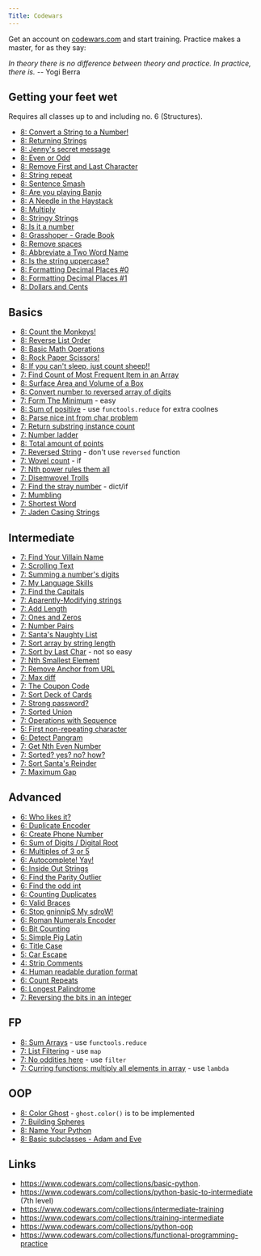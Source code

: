 ```yaml
---
Title: Codewars
---
```


Get an account on [codewars.com](https://www.codewars.com) and start training. Practice makes a master, for as they say:

_In theory there is no difference between theory and practice. In practice, there is._ -- Yogi Berra

## Getting your feet wet
Requires all classes up to and including no. 6 (Structures). 

* [8: Convert a String to a Number!](https://www.codewars.com/kata/544675c6f971f7399a000e79)
* [8: Returning Strings](https://www.codewars.com/kata/55a70521798b14d4750000a4)
* [8: Jenny's secret message](https://www.codewars.com/kata/55225023e1be1ec8bc000390)
* [8: Even or Odd](https://www.codewars.com/kata/53da3dbb4a5168369a0000fe)
* [8: Remove First and Last Character](https://www.codewars.com/kata/56bc28ad5bdaeb48760009b0)
* [8: String repeat](https://www.codewars.com/kata/57a0e5c372292dd76d000d7e)
* [8: Sentence Smash](https://www.codewars.com/kata/53dc23c68a0c93699800041d)
* [8: Are you playing Banjo](https://www.codewars.com/kata/53af2b8861023f1d88000832)
* [8: A Needle in the Haystack](https://www.codewars.com/kata/56676e8fabd2d1ff3000000c)
* [8: Multiply](https://www.codewars.com/kata/50654ddff44f800200000004)
* [8: Stringy Strings](https://www.codewars.com/kata/563b74ddd19a3ad462000054)
* [8: Is it a number](https://www.codewars.com/kata/57126304cdbf63c6770012bd)
* [8: Grasshoper - Grade Book](https://www.codewars.com/kata/55cbd4ba903825f7970000f5)
* [8: Remove spaces](https://www.codewars.com/kata/57eae20f5500ad98e50002c5)
* [8: Abbreviate a Two Word Name](https://www.codewars.com/kata/57eadb7ecd143f4c9c0000a3)
* [8: Is the string uppercase?](https://www.codewars.com/kata/56cd44e1aa4ac7879200010b)
* [8: Formatting Decimal Places #0](https://www.codewars.com/kata/5641a03210e973055a00000d)
* [8: Formatting Decimal Places #1](https://www.codewars.com/kata/5641c3f809bf31f008000042)
* [8: Dollars and Cents](https://www.codewars.com/kata/55902c5eaa8069a5b4000083)

## Basics
* [8: Count the Monkeys!](https://www.codewars.com/kata/56f69d9f9400f508fb000ba7)
* [8: Reverse List Order](https://www.codewars.com/kata/53da6d8d112bd1a0dc00008b)
* [8: Basic Math Operations](https://www.codewars.com/kata/57356c55867b9b7a60000bd7)
* [8: Rock Paper Scissors!](https://www.codewars.com/kata/5672a98bdbdd995fad00000f)
* [8: If you can't sleep, just count sheep!!](https://www.codewars.com/kata/5b077ebdaf15be5c7f000077)
* [7: Find Count of Most Frequent Item in an Array](https://www.codewars.com/kata/56582133c932d8239900002e)
* [8: Surface Area and Volume of a Box](https://www.codewars.com/kata/565f5825379664a26b00007c)
* [8: Convert number to reversed array of digits](https://www.codewars.com/kata/5583090cbe83f4fd8c000051)
* [7: Form The Minimum](https://www.codewars.com/kata/5ac6932b2f317b96980000ca) - easy
* [8: Sum of positive](https://www.codewars.com/kata/5715eaedb436cf5606000381) - use `functools.reduce` for extra coolnes
* [8: Parse nice int from char problem](https://www.codewars.com/kata/557cd6882bfa3c8a9f0000c1)
* [7: Return substring instance count](https://www.codewars.com/kata/5168b125faced29f66000005)
* [7: Number ladder](https://www.codewars.com/kata/5631213916d70a0979000066)
* [8: Total amount of points](https://www.codewars.com/kata/5bb904724c47249b10000131)
* [7: Reversed String](https://www.codewars.com/kata/5168bb5dfe9a00b126000018) - don't use `reversed` function
* [7: Wovel count](https://www.codewars.com/kata/54ff3102c1bad923760001f3) - if
* [7: Nth power rules them all](https://www.codewars.com/kata/58aed2cafab8faca1d000e20)
* [7: Disemwovel Trolls](https://www.codewars.com/kata/52fba66badcd10859f00097e)
* [7: Find the stray number](https://www.codewars.com/kata/57f609022f4d534f05000024) - dict/if
* [7: Mumbling](https://www.codewars.com/kata/5667e8f4e3f572a8f2000039)
* [7: Shortest Word](https://www.codewars.com/kata/57cebe1dc6fdc20c57000ac9)
* [7: Jaden Casing Strings](https://www.codewars.com/kata/5390bac347d09b7da40006f6)


## Intermediate

* [7: Find Your Villain Name](https://www.codewars.com/kata/536c00e21da4dc0a0700128b)
* [7: Scrolling Text](https://www.codewars.com/kata/5a995c2aba1bb57f660001fd)
* [7: Summing a number's digits](https://www.codewars.com/kata/52f3149496de55aded000410)
* [7: My Language Skills](https://www.codewars.com/kata/5b16490986b6d336c900007d)
* [7: Find the Capitals](https://www.codewars.com/kata/539ee3b6757843632d00026b)
* [7: Aparently-Modifying strings](https://www.codewars.com/kata/5b049d57de4c7f6a6c0001d7)
* [7: Add Length](https://www.codewars.com/kata/559d2284b5bb6799e9000047)
* [7: Ones and Zeros](https://www.codewars.com/kata/578553c3a1b8d5c40300037c)
* [7: Number Pairs](https://www.codewars.com/kata/563b1f55a5f2079dc100008a)
* [7: Santa's Naughty List](https://www.codewars.com/kata/5a0b4dc2ffe75f72f70000ef)
* [7: Sort array by string length](https://www.codewars.com/kata/57ea5b0b75ae11d1e800006c)
* [7: Sort by Last Char](https://www.codewars.com/kata/57eba158e8ca2c8aba0002a0) - not so easy
* [7: Nth Smallest Element](https://www.codewars.com/kata/5a512f6a80eba857280000fc)
* [7: Remove Anchor from URL](https://www.codewars.com/kata/51f2b4448cadf20ed0000386)
* [7: Max diff](https://www.codewars.com/kata/588a3c3ef0fbc9c8e1000095)
* [7: The Coupon Code](https://www.codewars.com/kata/539de388a540db7fec000642)
* [7: Sort Deck of Cards](https://www.codewars.com/kata/56f399b59821793533000683)
* [7: Strong password?](https://www.codewars.com/kata/57e35f1bc763b8ccce000038)
* [7: Sorted Union](https://www.codewars.com/kata/5729c30961cecadc4f001878)
* [7: Operations with Sequence](https://www.codewars.com/kata/596ddaccdd42c1cf0e00005c)
* [5: First non-repeating character](https://www.codewars.com/kata/52bc74d4ac05d0945d00054e)
* [6: Detect Pangram](https://www.codewars.com/kata/545cedaa9943f7fe7b000048)
* [7: Get Nth Even Number](https://www.codewars.com/kata/5933a1f8552bc2750a0000ed)
* [7: Sorted? yes? no? how?](https://www.codewars.com/kata/580a4734d6df748060000045)
* [7: Sort Santa's Reinder](https://www.codewars.com/kata/52ab60b122e82a6375000bad)
* [7: Maximum Gap](https://www.codewars.com/kata/5a7893ef0025e9eb50000013)

## Advanced
* [6: Who likes it?](https://www.codewars.com/kata/5266876b8f4bf2da9b000362)
* [6: Duplicate Encoder](https://www.codewars.com/kata/54b42f9314d9229fd6000d9c)
* [6: Create Phone Number](https://www.codewars.com/kata/525f50e3b73515a6db000b83)
* [6: Sum of Digits / Digital Root](https://www.codewars.com/kata/541c8630095125aba6000c00)
* [6: Multiples of 3 or 5](https://www.codewars.com/kata/514b92a657cdc65150000006)
* [6: Autocomplete! Yay!](https://www.codewars.com/kata/5389864ec72ce03383000484)
* [6: Inside Out Strings](https://www.codewars.com/kata/57ebdf1c2d45a0ecd7002cd5)
* [6: Find the Parity Outlier](https://www.codewars.com/kata/5526fc09a1bbd946250002dc)
* [6: Find the odd int](https://www.codewars.com/kata/54da5a58ea159efa38000836)
* [6: Counting Duplicates](https://www.codewars.com/kata/54bf1c2cd5b56cc47f0007a1)
* [6: Valid Braces](https://www.codewars.com/kata/5277c8a221e209d3f6000b56)
* [6: Stop gninnipS My sdroW!](https://www.codewars.com/kata/5264d2b162488dc400000001)
* [6: Roman Numerals Encoder](https://www.codewars.com/kata/51b62bf6a9c58071c600001b)
* [6: Bit Counting](https://www.codewars.com/kata/526571aae218b8ee490006f4)
* [5: Simple Pig Latin](https://www.codewars.com/kata/520b9d2ad5c005041100000f)
* [6: Title Case](https://www.codewars.com/kata/5202ef17a402dd033c000009)
* [5: Car Escape](https://www.codewars.com/kata/591eab1d192fe0435e000014)
* [4: Strip Comments](https://www.codewars.com/kata/51c8e37cee245da6b40000bd)
* [4: Human readable duration format](https://www.codewars.com/kata/52742f58faf5485cae000b9a)
* [6: Count Repeats](https://www.codewars.com/kata/598ee7b6ec6cb90dd6000061)
* [6: Longest Palindrome](https://www.codewars.com/kata/5a0178f66f793bc5b0001728)
* [7: Reversing the bits in an integer](https://www.codewars.com/kata/5959ec605595565f5c00002b/python)



## FP
* [8: Sum Arrays](https://www.codewars.com/kata/53dc54212259ed3d4f00071c) - use `functools.reduce`
* [7: List Filtering](https://www.codewars.com/kata/53dbd5315a3c69eed20002dd) - use `map`
* [7: No oddities here](https://www.codewars.com/kata/51fd6bc82bc150b28e0000ce) - use `filter`
* [7: Curring functions: multiply all elements in array](https://www.codewars.com/kata/586909e4c66d18dd1800009b/) - use `lambda`


## OOP
* [8: Color Ghost](https://www.codewars.com/kata/53f1015fa9fe02cbda00111a) - `ghost.color()` is to be implemented
* [7: Building Spheres](https://www.codewars.com/kata/55c1d030da313ed05100005d)
* [8: Name Your Python](https://www.codewars.com/kata/53cf459503f9bbb774000003)
* [8: Basic subclasses - Adam and Eve](https://www.codewars.com/kata/547274e24481cfc469000416)


## Links
* https://www.codewars.com/collections/basic-python.
* https://www.codewars.com/collections/python-basic-to-intermediate (7th level)
* https://www.codewars.com/collections/intermediate-training
* https://www.codewars.com/collections/training-intermediate
* https://www.codewars.com/collections/python-oop
* https://www.codewars.com/collections/functional-programming-practice